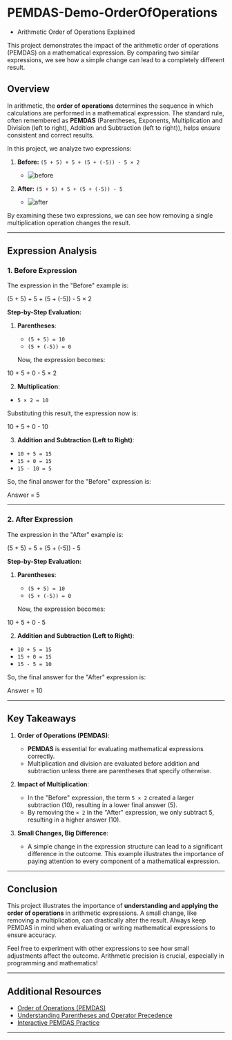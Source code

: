 # PEMDAS-Demo-OrderOfOperations
 - Arithmetic Order of Operations Explained

This project demonstrates the impact of the arithmetic order of operations (PEMDAS) on a mathematical expression. By comparing two similar expressions, we see how a simple change can lead to a completely different result.

## Overview

In arithmetic, the **order of operations** determines the sequence in which calculations are performed in a mathematical expression. The standard rule, often remembered as **PEMDAS** (Parentheses, Exponents, Multiplication and Division (left to right), Addition and Subtraction (left to right)), helps ensure consistent and correct results.

In this project, we analyze two expressions:
1. **Before:** `(5 + 5) + 5 + (5 + (-5)) - 5 × 2`

   - ![before](before.jpg)
3. **After:** `(5 + 5) + 5 + (5 + (-5)) - 5`

   - ![after](after.jpg)

By examining these two expressions, we can see how removing a single multiplication operation changes the result.

---

## Expression Analysis

### 1. Before Expression

The expression in the "Before" example is:

(5 + 5) + 5 + (5 + (-5)) - 5 × 2

**Step-by-Step Evaluation:**

1. **Parentheses**:
   - `(5 + 5) = 10`
   - `(5 + (-5)) = 0`
   
   Now, the expression becomes:

10 + 5 + 0 - 5 × 2

2. **Multiplication**:
- `5 × 2 = 10`

Substituting this result, the expression now is:

10 + 5 + 0 - 10

3. **Addition and Subtraction (Left to Right)**:
- `10 + 5 = 15`
- `15 + 0 = 15`
- `15 - 10 = 5`

So, the final answer for the "Before" expression is:

Answer = 5

---

### 2. After Expression

The expression in the "After" example is:

(5 + 5) + 5 + (5 + (-5)) - 5

**Step-by-Step Evaluation:**

1. **Parentheses**:
   - `(5 + 5) = 10`
   - `(5 + (-5)) = 0`
   
   Now, the expression becomes:

10 + 5 + 0 - 5

2. **Addition and Subtraction (Left to Right)**:
- `10 + 5 = 15`
- `15 + 0 = 15`
- `15 - 5 = 10`

So, the final answer for the "After" expression is:

Answer = 10

---

## Key Takeaways

1. **Order of Operations (PEMDAS)**:
   - **PEMDAS** is essential for evaluating mathematical expressions correctly.
   - Multiplication and division are evaluated before addition and subtraction unless there are parentheses that specify otherwise.

2. **Impact of Multiplication**:
   - In the "Before" expression, the term `5 × 2` created a larger subtraction (10), resulting in a lower final answer (5).
   - By removing the `× 2` in the "After" expression, we only subtract 5, resulting in a higher answer (10).

3. **Small Changes, Big Difference**:
   - A simple change in the expression structure can lead to a significant difference in the outcome. This example illustrates the importance of paying attention to every component of a mathematical expression.

---

## Conclusion

This project illustrates the importance of **understanding and applying the order of operations** in arithmetic expressions. A small change, like removing a multiplication, can drastically alter the result. Always keep PEMDAS in mind when evaluating or writing mathematical expressions to ensure accuracy.

Feel free to experiment with other expressions to see how small adjustments affect the outcome. Arithmetic precision is crucial, especially in programming and mathematics!

---

## Additional Resources

- [Order of Operations (PEMDAS)](https://www.mathsisfun.com/operation-order-pemdas.html)
- [Understanding Parentheses and Operator Precedence](https://en.wikipedia.org/wiki/Order_of_operations)
- [Interactive PEMDAS Practice](https://www.khanacademy.org/math/algebra/x2f8bb11595b61c86:expanding-and-factoring-expressions/x2f8bb11595b61c86:order-of-operations/e/order_of_operations)

---
